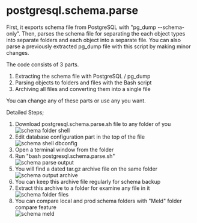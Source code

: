 # postgresql.schema.parse
First, it exports schema file from PostgreSQL with "pg_dump --schema-only". Then, parses the schema file for separating the each object types into separate folders and each object into a separate file. You can also parse a previously extracted pg_dump file with this script by making minor changes.<br />

The code consists of 3 parts.<br>
1. Extracting the schema file with PostgreSQL / pg_dump<br />
2. Parsing objects to folders and files with the Bash script<br />
3. Archiving all files and converting them into a single file<br />

You can change any of these parts or use any you want.<br />

Detailed Steps;<br>
1. Download postgresql.schema.parse.sh file to any folder of you<br />
![schema folder shell](https://github.com/user-attachments/assets/23750bfa-8da6-465b-912c-b05290185254)<br />
2. Edit database configuration part in the top of the file<br />
![schema shell dbconfig](https://github.com/user-attachments/assets/fed78059-630f-417b-ba81-12ff7edad203)<br />
3. Open a terminal window from the folder<br />
4. Run "bash postgresql.schema.parse.sh"<br />
![schema parse output](https://github.com/user-attachments/assets/b7b1ba3e-ebd3-4f01-9e31-39cb913109e5)<br />
5. You will find a dated tar.gz archive file on the same folder<br />
![schema output archive](https://github.com/user-attachments/assets/3d9e6284-3a4f-4fb7-b560-2d175d39aee3)<br />
6. You can keep this archive file regularly for schema backup<br />
7. Extract this archive to a folder for examine any file in it<br />
![schema folder files](https://github.com/user-attachments/assets/faa1766a-0c53-4027-b58d-cd7d7d356a64)<br />
8. You can compare local and prod schema folders with "Meld" folder compare feature<br />
![schema meld](https://github.com/user-attachments/assets/db907170-7152-4e98-8fd7-c01c1597d6e2)
